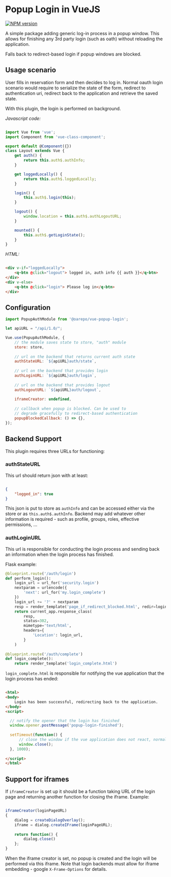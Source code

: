 # Popup Login in VueJS

[![NPM version][npm-svg]][npm]

   [npm]: https://www.npmjs.com/package/@oarepo/vue-popup-login
   [npm-svg]: https://img.shields.io/npm/v/@oarepo/vue-popup-login.svg?style=flat
 
A simple package adding generic log-in process in a popup window.
This allows for finishing any 3rd party login (such as oath) without
reloading the application.

Falls back to redirect-based login if popup windows are blocked. 

## Usage scenario

User fills in reservation form and then decides to log in. Normal oauth login scenario
would require to serialize the state of the form, redirect to authentication uri,
redirect back to the application and retrieve the saved state.

With this plugin, the login is performed on background.

*Javascript code:*

```javascript

import Vue from 'vue';
import Component from 'vue-class-component';

export default @Component({})
class Layout extends Vue {
    get auth() {
        return this.auth$.authInfo;
    }

    get loggedLocally() {
        return this.auth$.loggedLocally;
    }

    login() {
        this.auth$.login(this);
    }

    logout() {
        window.location = this.auth$.authLogoutURL;
    }

    mounted() {
        this.auth$.getLoginState();
    }
}

```

*HTML:*

```html

<div v-if="loggedLocally">
    <q-btn @click="logout"> logged in, auth info {{ auth }}</q-btn>
</div>
<div v-else>
    <q-btn @click="login"> Please log in</q-btn>
</div>


```


## Configuration

```javascript
import PopupAuthModule from '@oarepo/vue-popup-login';

let apiURL = "/api/1.0/";

Vue.use(PopupAuthModule, {
    // the module saves state to store, "auth" module
    store: store,
    
    // url on the backend that returns current auth state
    authStateURL: `${apiURL}auth/state`,
    
    // url on the backend that provides login
    authLoginURL: `${apiURL}auth/login`,
    
    // url on the backend that provides logout
    authLogoutURL: `${apiURL}auth/logout`,
    
    iframeCreator: undefined,
    
    // callback when popup is blocked. Can be used to
    // degrade gracefully to redirect-based authentication
    popupBlockedCallback: () => {},
});
```


## Backend Support

This plugin requires three URLs for functioning:

### authStateURL

This url should return json with at least:

```json

{
    "logged_in": true
}

```

This json is put to store as `authInfo` and can be accessed either via the store 
or as `this.auth$.authInfo`. Backend may add whatever other information is required -
such as profile, groups, roles, effective permissions, ...

### authLoginURL

This url is responsible for conducting the login process and sending back an information
when the login process has finished.

Flask example:

```python
@blueprint.route('/auth/login')
def perform_login():
    login_url = url_for('security.login')
    nextparam = urlencode({
        'next': url_for('my.login_complete')
    })
    login_url += '?' + nextparam
    resp = render_template('page_if_redirect_blocked.html', redir=login_url)
    return current_app.response_class(
        resp,
        status=302,
        mimetype='text/html',
        headers={
            'Location': login_url,
        }
    )
    
@blueprint.route('/auth/complete')
def login_complete():
    return render_template('login_complete.html')

```

`login_complete.html` is responsible for notifying the vue application that the login process has ended:

```html

<html>
<body>
    Login has been successful, redirecting back to the application.
</body>
<script>

  // notify the opener that the login has finished
  window.opener.postMessage('popup-login-finished');
  
  setTimeout(function() {
      // close the window if the vue application does not react, normally not necessary
      window.close();
  }, 1000);
  
</script>
</html>


```


## Support for iframes

If `iframeCreator` is set up it should be a function taking URL of the login page and returning
another function for closing the iframe. Example:

```javascript

iframeCreator(loginPageURL) 
{
    dialog = createDialogOverlay();
    iframe = dialog.createIFrame(loginPageURL);
    
    return function() {
        dialog.close()
    };
}

```

When the iframe creator is set, no popup is created and the login will be performed
via this iframe. Note that login backends must allow for iframe embedding - google
`X-Frame-Options` for details.
